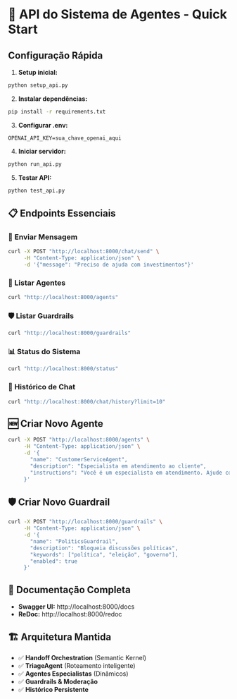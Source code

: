 # 🚀 API do Sistema de Agentes - Quick Start

## Configuração Rápida

1. **Setup inicial:**
```bash
python setup_api.py
```

2. **Instalar dependências:**
```bash
pip install -r requirements.txt
```

3. **Configurar .env:**
```
OPENAI_API_KEY=sua_chave_openai_aqui
```

4. **Iniciar servidor:**
```bash
python run_api.py
```

5. **Testar API:**
```bash
python test_api.py
```

## 📋 Endpoints Essenciais

### 💬 Enviar Mensagem
```bash
curl -X POST "http://localhost:8000/chat/send" \
     -H "Content-Type: application/json" \
     -d '{"message": "Preciso de ajuda com investimentos"}'
```

### 👥 Listar Agentes
```bash
curl "http://localhost:8000/agents"
```

### 🛡️ Listar Guardrails
```bash
curl "http://localhost:8000/guardrails"
```

### 📊 Status do Sistema
```bash
curl "http://localhost:8000/status"
```

### 📝 Histórico de Chat
```bash
curl "http://localhost:8000/chat/history?limit=10"
```

## 🆕 Criar Novo Agente
```bash
curl -X POST "http://localhost:8000/agents" \
     -H "Content-Type: application/json" \
     -d '{
       "name": "CustomerServiceAgent",
       "description": "Especialista em atendimento ao cliente",
       "instructions": "Você é um especialista em atendimento. Ajude com reclamações e dúvidas."
     }'
```

## 🛡️ Criar Novo Guardrail
```bash
curl -X POST "http://localhost:8000/guardrails" \
     -H "Content-Type: application/json" \
     -d '{
       "name": "PoliticsGuardrail",
       "description": "Bloqueia discussões políticas",
       "keywords": ["política", "eleição", "governo"],
       "enabled": true
     }'
```

## 📖 Documentação Completa
- **Swagger UI:** http://localhost:8000/docs
- **ReDoc:** http://localhost:8000/redoc

## 🏗️ Arquitetura Mantida
- ✅ **Handoff Orchestration** (Semantic Kernel)
- ✅ **TriageAgent** (Roteamento inteligente)
- ✅ **Agentes Especialistas** (Dinâmicos)
- ✅ **Guardrails & Moderação**
- ✅ **Histórico Persistente**
